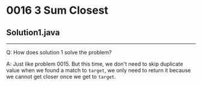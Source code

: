 # 0016 3 Sum Closest

## Solution1.java

---
Q: How does solution 1 solve the problem?

A: Just like problem 0015.  But this time, we don't need to skip duplicate value when we found a match to `target`, we only need to return it because we cannot get closer once we get to `target`.
